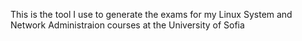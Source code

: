 This is the tool I use to generate the exams for my Linux System and Network Administraion courses at the University of Sofia
